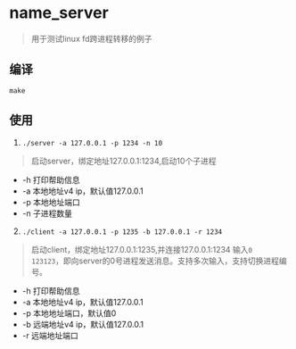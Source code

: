 # name_server
> 用于测试linux fd跨进程转移的例子

## 编译
`make`

## 使用
1. `./server -a 127.0.0.1 -p 1234 -n 10`
> 启动server，绑定地址127.0.0.1:1234,启动10个子进程

* -h 打印帮助信息
* -a 本地地址v4 ip，默认值127.0.0.1
* -p 本地地址端口
* -n 子进程数量

2. `./client -a 127.0.0.1 -p 1235 -b 127.0.0.1 -r 1234`
> 启动client，绑定地址127.0.0.1:1235,并连接127.0.0.1:1234
> 输入`0  123123`，即向server的0号进程发送消息。支持多次输入，支持切换进程编号。

* -h 打印帮助信息
* -a 本地地址v4 ip，默认值127.0.0.1
* -p 本地地址端口，默认值0
* -b 远端地址v4 ip，默认值127.0.0.1
* -r 远端地址端口